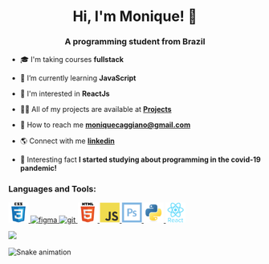 <h1 align="center">Hi, I'm Monique! 🍄</h1>
<h3 align="center">A programming student from Brazil</h3>

- 🎓 I'm taking courses **fullstack**

- 🌻 I’m currently learning **JavaScript**

- 🧐 I'm interested in **ReactJs**

- 👨‍💻 All of my projects are available at **[Projects](https://github.com/Eufrazine/Projects)**

- 📧 How to reach me **moniquecaggiano@gmail.com**

- 🌎 Connect with me **[linkedin](linkedin.com/in/monique-cagg/)**

- 💜 Interesting fact **I started studying about programming in the covid-19 pandemic!**

<div text-align="left"> 

<h3 align="left">Languages and Tools:</h3>
<p align="left"> 
 <a href="https://www.w3schools.com/css/" target="_blank" rel="noreferrer"> 
 <img src="https://raw.githubusercontent.com/devicons/devicon/master/icons/css3/css3-original-wordmark.svg" alt="css3" width="40" height="40"/> </a> 
 <a href="https://www.figma.com/" target="_blank" rel="noreferrer"> 
 <img src="https://www.vectorlogo.zone/logos/figma/figma-icon.svg" alt="figma" width="40" height="40"/> </a> 
 <a href="https://git-scm.com/" target="_blank" rel="noreferrer"> <img src="https://www.vectorlogo.zone/logos/git-scm/git-scm-icon.svg" alt="git" width="40" height="40"/> </a> 
 <a href="https://www.w3.org/html/" target="_blank" rel="noreferrer"> 
 <img src="https://raw.githubusercontent.com/devicons/devicon/master/icons/html5/html5-original-wordmark.svg" alt="html5" width="40" height="40"/> </a> 
 <a href="https://developer.mozilla.org/en-US/docs/Web/JavaScript" target="_blank" rel="noreferrer"> 
 <img src="https://raw.githubusercontent.com/devicons/devicon/master/icons/javascript/javascript-original.svg" alt="javascript" width="40" height="40"/> </a> 
 <a href="https://www.photoshop.com/en" target="_blank" rel="noreferrer"> 
 <img src="https://raw.githubusercontent.com/devicons/devicon/master/icons/photoshop/photoshop-line.svg" alt="photoshop" width="40" height="40"/> </a> 
 <a href="https://www.python.org" target="_blank" rel="noreferrer"> <img src="https://raw.githubusercontent.com/devicons/devicon/master/icons/python/python-original.svg" alt="python" width="40" height="40"/> </a> <a href="https://reactjs.org/" target="_blank" rel="noreferrer">
 <img src="https://raw.githubusercontent.com/devicons/devicon/master/icons/react/react-original-wordmark.svg" alt="react" width="40" height="40"/> </a>
</p>
</div>

![](http://github-profile-summary-cards.vercel.app/api/cards/profile-details?username=Eufrazine&theme=material_palenight)

 ![Snake animation](https://github.com/Eufrazine/Eufrazine/blob/output/github-contribution-grid-snake.svg)
